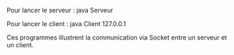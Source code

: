 Pour lancer le serveur : java Serveur

Pour lancer le client : java Client 127.0.0.1


Ces programmes illustrent la communication via Socket entre un serveur et un client.
